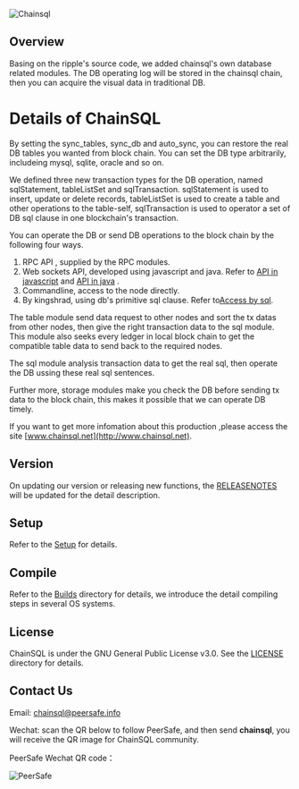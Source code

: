 ![Chainsql](/images/logo.png)

## Overview

Basing on the ripple's source code, we added chainsql's own database related modules. The DB operating log will be stored in the chainsql chain, then you can acquire the visual data in traditional DB.

# Details of ChainSQL

By setting the sync_tables, sync_db and auto_sync, you can restore the real DB tables you wanted from block chain. You can set the DB type arbitrarily, includeing mysql, sqlite, oracle and so on.

We defined three new transaction types for the DB operation, named sqlStatement, tableListSet and sqlTransaction. sqlStatement is used to insert, update or delete records, tableListSet is used to create a table and other operations to the table-self, sqlTransaction is used to operator a set of DB sql clause in one blockchain's transaction.

You can operate the DB or send DB operations to the block chain by the following four ways.

1. RPC API , supplied by the RPC modules.
2. Web sockets API, developed using javascript and java. Refer to [API in javascript](http://www.chainsql.net/api_javascript.html) and [API in java](http://www.chainsql.net/api_java.html) .
3. Commandline, access to the node directly.
4. By kingshrad, using db's primitive sql clause. Refer to[Access by sql](http://www.chainsql.net/api_mysql.html).

The table module send data request to other nodes and sort the tx datas from other nodes, then give the right transaction data to the  sql module. This module also seeks every ledger in local block chain to get the compatible table data to send back to the required nodes.

The sql module analysis transaction data to get the real sql, then operate the DB ussing these real sql sentences.

Further more, storage modules make you check the DB before sending tx data to the block chain, this makes it possible that we can operate DB timely.

If you want to get more infomation about this production ,please access the site [www.chainsql.net](http://www.chainsql.net).

## Version
On updating  our version or  releasing new functions, the [RELEASENOTES](./RELEASENOTES.md) will be updated for the detail description.

## Setup
Refer to the  [Setup](./doc/manual/deploy.md) for details.

## Compile

Refer to the  [Builds](./Builds) directory for details, we introduce the detail compiling steps in several OS systems.

## License

ChainSQL is under the GNU General Public License v3.0. See the [LICENSE](./LICENSE) directory for details.

## Contact Us
Email: chainsql@peersafe.info

Wechat: scan the QR below to follow PeerSafe, and then send **chainsql**, you will receive the QR image for ChainSQL community.

PeerSafe Wechat QR code：

![PeerSafe](/images/peersafe.jpg)
